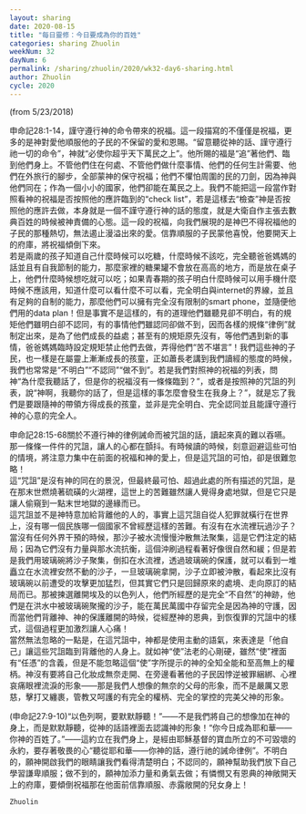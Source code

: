 ```yaml
---
layout: sharing
date: 2020-08-15
title: "每日靈修：今日要成為你的百姓"
categories: sharing Zhuolin
weekNum: 32
dayNum: 6
permalink: /sharing/zhuolin/2020/wk32-day6-sharing.html
author: Zhuolin
cycle: 2020
---
```

(from 5/23/2018)

申命記28:1-14，謹守遵行神的命令帶來的祝福。這一段描寫的不僅僅是祝福，更多的是神對愛他順服他的子民的不保留的愛和恩賜。“留意聽從神的話、謹守遵行祂一切的命令”，神就“必使你超乎天下萬民之上”。他所賜的福是“追”著他們、臨到他們身上。不管他們住在何處、不管他們做什麼事情、他們的任何生計需要、他們在外旅行的腳步，全部蒙神的保守祝福；他們不懼怕周圍的民的刀劍，因為神與他們同在；作為一個小小的國家，他們卻能在萬民之上。我們不能把這一段當作對照看神的祝福是否按照他的應許臨到的“check list”，若是這樣去“檢查”神是否按照他的應許去做，本身就是一個不謹守遵行神的話的態度，就是大衛自作主張去數典百姓的時候被神責備的心態。這一段的祝福，向我們展現的是神巴不得祝福他的子民的那種熱切，無法遏止漫溢出來的愛。信靠順服的子民蒙他喜悅，他要開天上的府庫，將祝福傾倒下來。  
若是兩歲的孩子知道自己什麼時候可以吃糖，什麼時候不該吃，完全聽爸爸媽媽的話並且有自我節制的能力，那麼家裡的糖果罐不會放在高高的地方，而是放在桌子上，他們什麼時候想吃就可以吃；如果青春期的孩子明白什麼時候可以用手機什麼時候不應該用，知道什麼可以看什麼不可以看，完全明白與internet的界線，並且有足夠的自制的能力，那麼他們可以擁有完全沒有限制的smart phone，並隨便他們用的data plan！但是事實不是這樣的，有的道理他們雖聽見卻不明白，有的規矩他們雖明白卻不認同，有的事情他們雖認同卻做不到，因而各樣的規條“律例”就制定出來，是為了他們成長的益處；甚至有的規矩原先沒有，等他們遇到新的事情，爸爸媽媽臨時設定規矩禁止他們去做，弄得他們“苦不堪言”！我們這些神的子民，也一樣是在屬靈上漸漸成長的孩童，正如蕭長老講到我們讀經的態度的時候，我們也常常是“不明白”“不認同”“做不到”。若是我們對照神的祝福的列表，問神“為什麼我聽話了，但是你的祝福沒有一條條臨到？”，或者是按照神的咒詛的列表，說“神啊，我聽你的話了，但是這樣的事怎麼會發生在我身上？”，就是忘了我們是要跟隨神的帶領方得成長的孩童，並非是完全明白、完全認同並且能謹守遵行神的心意的完全人。  

申命記28:15-68關於不遵行神的律例誡命而被咒詛的話，讀起來真的難以吞嚥。那一條條一件件的咒詛，讓人的心都在顫抖。有時候讀的時候，刻意迴避這些可怕的情境，將注意力集中在前面的祝福和神的愛上，但是這咒詛的可怕，卻是很難忽略！  
這“咒詛”是沒有神的同在的景況，但最終最可怕、超過此處的所有描述的咒詛，是在那末世燃燒著硫磺的火湖裡，這世上的苦難雖然讓人覺得身處地獄，但是它只是讓人偷窺到一點末世地獄的邊緣而已。  
這咒詛並不是神特意加給背離他的人的，事實上這咒詛自從人犯罪就橫行在世界上，沒有哪一個民族哪一個國家不曾經歷這樣的苦難。有沒有在水流裡玩過沙子？當沒有任何外界干預的時候，那沙子被水流慢慢沖散無法聚集，這是它們注定的結局；因為它們沒有力量與那水流抗衡，這個沖刷過程看著好像很自然和緩；但是若是我們用玻璃碗將沙子聚集，倒扣在水流裡，透過玻璃碗的保護，就可以看到一堆矗立在水流裡安然不動的沙子，一旦玻璃碗拿開，沙子立即被沖散，看起來比沒有玻璃碗以前遭受的攻擊更加猛烈，但其實它們只是回歸原來的處境、走向原訂的結局而已。那被揀選離開埃及的以色列人，他們所經歷的是完全“不自然”的神跡，他們是在洪水中被玻璃碗聚攏的沙子，能在萬民萬國中存留完全是因為神的守護，因而當他們背離神、神的保護離開的時候，從經歷神的恩典，到恢復罪的咒詛中的樣式，這個過程更加激烈讓人心痛！  
當然無法忽略的一點是，在這咒詛中，神都是使用主動的語氣，來表達是「他自己」讓這些咒詛臨到背離他的人身上。就如神“使”法老的心剛硬，雖然“使”裡面有“任憑”的含義，但是不能忽略這個“使”字所提示的神的全知全能和至高無上的權柄。神沒有要將自己化妝成無奈走開、在旁邊看著他的子民因悖逆被罪綑綁、心裡哀痛眼裡流淚的形象——那是我們人想像的無奈的父母的形象，而不是嚴厲又恩慈，擊打又纏裹，管教又呵護的有完全的權柄、完全的掌控的完美父神的形象。  

(申命記27:9-10)“以色列啊，要默默靜聽！”——不是我們將自己的想像加在神的身上，而是默默靜聽，從神的話語裡面去認識神的形象！“你今日成為耶和華——你神的百姓了。”——這約立在我們身上，是經由耶穌基督的寶血所立的不可毀壞的永約，要存著敬畏的心“聽從耶和華——你神的話，遵行祂的誡命律例”。不明白的，願神開啟我們的眼睛讓我們看得清楚明白；不認同的，願神幫助我們放下自己學習謙卑順服；做不到的，願神加添力量和勇氣去做；有憐憫又有恩典的神敞開天上的府庫，要傾倒祝福那在他面前信靠順服、赤露敞開的兒女身上！  

`Zhuolin`  

